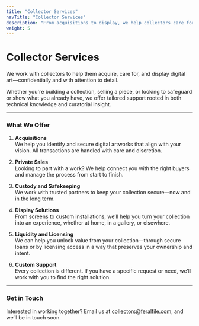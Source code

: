```yaml
---
title: "Collector Services"
navTitle: "Collector Services"
description: "From acquisitions to display, we help collectors care for and engage with digital art—confidentially and with attention to detail."
weight: 5
---
```


# Collector Services

We work with collectors to help them acquire, care for, and display digital art—confidentially and with attention to detail.

Whether you're building a collection, selling a piece, or looking to safeguard or show what you already have, we offer tailored support rooted in both technical knowledge and curatorial insight.

---

### What We Offer

1. **Acquisitions**  
   We help you identify and secure digital artworks that align with your vision. All transactions are handled with care and discretion.

2. **Private Sales**  
   Looking to part with a work? We help connect you with the right buyers and manage the process from start to finish.

3. **Custody and Safekeeping**  
   We work with trusted partners to keep your collection secure—now and in the long term.

4. **Display Solutions**  
   From screens to custom installations, we’ll help you turn your collection into an experience, whether at home, in a gallery, or elsewhere.

5. **Liquidity and Licensing**  
   We can help you unlock value from your collection—through secure loans or by licensing access in a way that preserves your ownership and intent.

6. **Custom Support**  
   Every collection is different. If you have a specific request or need, we’ll work with you to find the right solution.

---

### Get in Touch

Interested in working together? Email us at <a href="mailto:collectors@feralfile.com">collectors@feralfile.com</a>, and we’ll be in touch soon.